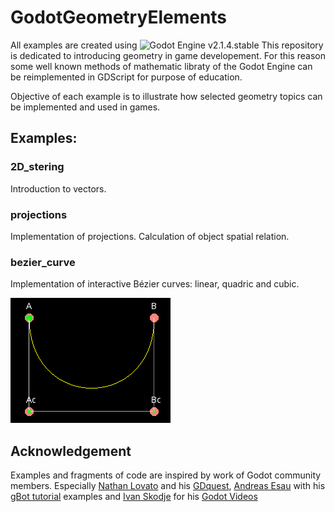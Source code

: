 # GodotGeometryElements
All examples are created using ![Godot Engine](https://github.com/godotengine/godot) v2.1.4.stable
This repository is dedicated to introducing geometry in game developement. For this reason some well known methods of mathematic libraty of the Godot Engine can be reimplemented in GDScript for purpose of education.

Objective of each example is to illustrate how selected geometry topics can be implemented and used in games.

## Examples:

### 2D_stering
Introduction to vectors.

### projections
Implementation of projections. Calculation of object spatial relation.

### bezier_curve 
Implementation of interactive Bézier curves: linear, quadric and cubic.

![bezier](/assets/examples_animations/bezier.gif)

## Acknowledgement
Examples and fragments of code are inspired by work of Godot community members. Especially [Nathan Lovato](https://github.com/NathanLovato) and his [GDquest](http://gdquest.com/), [Andreas Esau](https://github.com/ndee85) with his [gBot tutorial](https://www.youtube.com/watch?v=WU6MqaodFyw&list=PLPI26-KXCXpBtZGRJizz0cvU88nXB-G14) examples and [Ivan Skodje](https://github.com/ivanskodje) for his [Godot Videos](https://www.youtube.com/channel/UCBHuFCVtZ9vVPkL2VxVHU8A)
